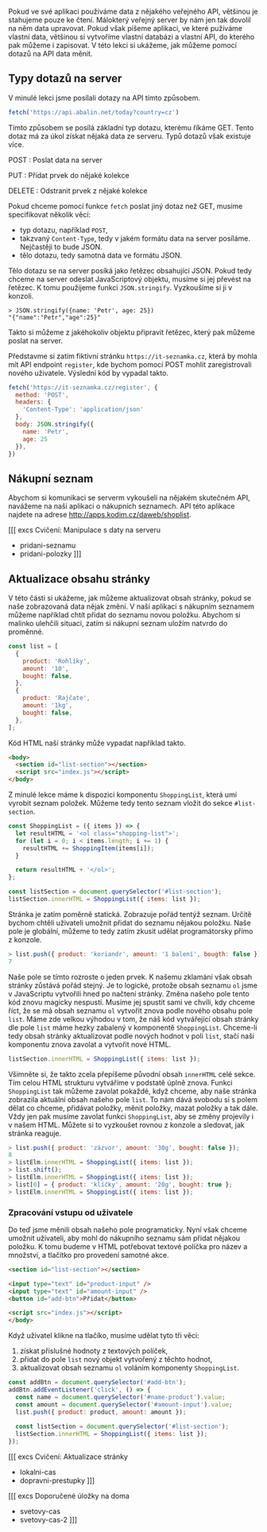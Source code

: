 Pokud ve své aplikaci používáme data z nějakého veřejného API, většinou je stahujeme pouze ke čtení. Málokterý veřejný server by nám jen tak dovolil na něm data upravovat. Pokud však píšeme aplikaci, ve které pužíváme vlastní data, většinou si vytvoříme vlastní databázi a vlastní API, do kterého pak můžeme i zapisovat. V této lekci si ukážeme, jak můžeme pomocí dotazů na API data měnit. 

## Typy dotazů na server

V minulé lekci jsme posílali dotazy na API tímto způsobem.

```js
fetch('https://api.abalin.net/today?country=cz')
```

Tímto způsobem se posílá základní typ dotazu, kterému říkáme GET. Tento dotaz má za úkol získat nějaká data ze serveru. Typů dotazů však existuje více. 

POST
: Poslat data na server

PUT
: Přidat prvek do nějaké kolekce

DELETE
: Odstranit prvek z nějaké kolekce

Pokud chceme pomocí funkce `fetch` poslat jiný dotaz než GET, musíme specifikovat několik věcí:

- typ dotazu, například `POST`,
- takzvaný `Content-Type`, tedy v jakém formátu data na server posíláme. Nejčastěji to bude JSON.
- tělo dotazu, tedy samotná data ve formátu JSON. 

Tělo dotazu se na server posíká jako řetězec obsahující JSON. Pokud tedy chceme na server odeslat JavaScriptový objektu, musíme si jej převést na řetězec. K tomu použijeme funkci `JSON.stringify`. Vyzkoušíme si ji v konzoli. 

```jscon
> JSON.stringify({name: 'Petr', age: 25})
"{"name":"Petr","age":25}"
```

Takto si můžeme z jakéhokoliv objektu připravit řetězec, který pak můžeme poslat na server. 

Představme si zatím fiktivní stránku `https://it-seznamka.cz`, která by mohla mít API endpoint `register`, kde bychom pomocí POST mohlit zaregistrovali nového uživatele. Výslední kód by vypadal takto. 

```js
fetch('https://it-seznamka.cz/register', {
  method: 'POST',
  headers: {
    'Content-Type': 'application/json'
  },
  body: JSON.stringify({
    name: 'Petr', 
    age: 25
  }),
})
```

## Nákupní seznam

Abychom si komunikaci se serverm vykoušeli na nějakém skutečném API, navážeme na naši aplikaci o nákupních seznamech. API této aplikace najdete na adrese http://apps.kodim.cz/daweb/shoplist.

[[[ excs Cvičení: Manipulace s daty na serveru
- pridani-seznamu
- pridani-polozky
]]]

## Aktualizace obsahu stránky

V této části si ukážeme, jak můžeme aktualizovat obsah stránky, pokud se naše zobrazovaná data nějak změní. V naší aplikaci s nákupním seznamem můžeme například chtít přidat do seznamu novou položku. Abychom si malinko ulehčili situaci, zatím si nákupní seznam uložím natvrdo do proměnné. 

```js
const list = [
  {
    product: 'Rohlíky',
    amount: '10',
    bought: false,
  },
  {
    product: 'Rajčate',
    amount: '1kg',
    bought: false,
  },
];
```

Kód HTML naší stránky může vypadat například takto.

```html
<body>
  <section id="list-section"></section>
  <script src="index.js"></script>
</body>
```

Z minulé lekce máme k dispozici komponentu `ShoppingList`, která umí vyrobit seznam položek. Můžeme tedy tento seznam vložit do sekce `#list-section`.

```js
const ShoppingList = ({ items }) => {
  let resultHTML = '<ol class="shopping-list">';
  for (let i = 0; i < items.length; i += 1) {
    resultHTML += ShoppingItem(items[i]);
  }

  return resultHTML + '</ol>';
};

const listSection = document.querySelector('#list-section');
listSection.innerHTML = ShoppingList({ items: list });
```

Stránka je zatím poměrně statická. Zobrazuje pořád tentýž seznam. Určitě bychom chtěli uživateli umožnit přidat do seznamu nějakou položku. Naše pole je globální, můžeme to tedy zatím zkusit udělat programátorsky přímo z konzole.

```js
> list.push({ product: 'koriandr', amount: '1 balení', bougth: false });
7
```

Naše pole se tímto rozroste o jeden prvek. K našemu zklamání však obsah stránky zůstává pořád stejný. Je to logické, protože obsah seznamu `ol` jsme v JavaScriptu vytvořili hned po načtení stránky. Změna našeho pole tento kód znovu magicky nespustí. Musíme jej spustit sami ve chvíli, kdy chceme říct, že se má obsah seznamu `ol` vytvořit znova podle nového obsahu pole `list`. Máme zde velkou výhodou v tom, že náš kód vytvářející obsah stránky dle pole `list` máme hezky zabalený v komponentě `ShoppingList`. Chceme-li tedy obsah stránky aktualizovat podle nových hodnot v poli `list`, stačí naši komponentu znova zavolat a vytvořit nové HTML.

```js
listSection.innerHTML = ShoppingList({ items: list });
```

Všimněte si, že takto zcela přepíšeme původní obsah `innerHTML` celé sekce. Tím celou HTML strukturu vytváříme v podstatě úplně znova. Funkci `ShoppingList` tak můžeme zavolat pokaždé, když chceme, aby naše stránka zobrazila aktuální obsah našeho pole `list`. To nám dává svobodu si s polem dělat co chceme, přidávat položky, měnit položky, mazat položky a tak dále. Vždy jen pak musíme zavolat funkci `ShoppingList`, aby se změny projevily i v našem HTML. Můžete si to vyzkoušet rovnou z konzole a sledovat, jak stránka reaguje.

```js
> list.push({ product: 'zázvor', amount: '30g', bought: false });
8
> listElm.innerHTML = ShoppingList({ items: list });
> list.shift();
> listElm.innerHTML = ShoppingList({ items: list });
> list[0] = { product: 'klíčky', amount: '20g', bought: true };
> listElm.innerHTML = ShoppingList({ items: list });
```

### Zpracování vstupu od uživatele

Do teď jsme měnili obsah našeho pole programaticky. Nyní však chceme umožnit uživateli, aby mohl do nákupního seznamu sám přidat nějakou položku. K tomu budeme v HTML potřebovat textové políčka pro název a množství, a tlačítko pro provedení samotné akce.

```html
<section id="list-section"></section>

<input type="text" id="product-input" />
<input type="text" id="amount-input" />
<button id="add-btn">Přidat</button>

<script src="index.js"></script>
</body>
```

Když uživatel klikne na tlačíko, musíme udělat tyto tři věci:

1. získat příslušné hodnoty z textových políček,
1. přidat do pole `list` nový objekt vytvořený z těchto hodnot,
1. aktualizovat obsah seznamu `ol` voláním komponenty `ShoppingList`.

```js
const addBtn = document.querySelector('#add-btn');
addBtn.addEventListener('click', () => {
  const name = document.querySelector('#name-product').value;
  const amount = document.querySelector('#amount-input').value;
  list.push({ product: product, amount: amount });
  
  const listSection = document.querySelector('#list-section');
  listSection.innerHTML = ShoppingList({ items: list });
});
```

[[[ excs Cvičení: Aktualizace stránky
- lokalni-cas
- dopravni-prestupky
]]]

[[[ excs Doporučené úložky na doma
- svetovy-cas
- svetovy-cas-2
]]]

